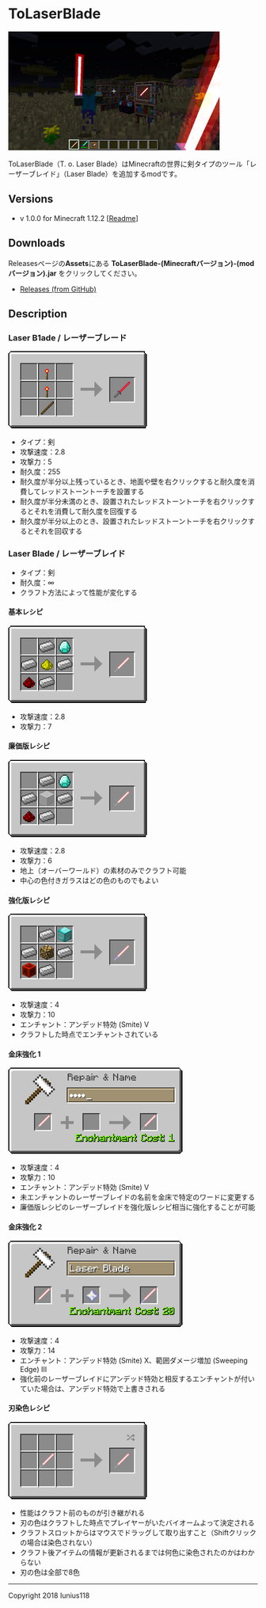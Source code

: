 # ToLaserBlade

[<img src="docs/img/tolaserblade_1.png" title="The Laser Blade" width="427">](docs/img/tolaserblade_1.png)

ToLaserBlade（T. o. Laser Blade）はMinecraftの世界に剣タイプのツール「レーザーブレイド」（Laser Blade）を追加するmodです。

## Versions
- v 1.0.0 for Minecraft 1.12.2 [[Readme](https://github.com/Iunius118/ToLaserBlade/blob/1.12.2_1.0.0/src/main/resources/README_ToLaserBlade.txt)]
  
## Downloads
Releasesページの**Assets**にある **ToLaserBlade-(Minecraftバージョン)-(modバージョン).jar** をクリックしてください。

- [Releases (from GitHub)](https://github.com/Iunius118/ToLaserBlade/releases)

## Description

### Laser B1ade / レーザーブレード

<img src="docs/img/recipe_laserb1ade.png" title="Laser B1ade recipe">

- タイプ：剣
- 攻撃速度：2.8
- 攻撃力：5
- 耐久度：255
- 耐久度が半分以上残っているとき、地面や壁を右クリックすると耐久度を消費してレッドストーントーチを設置する
- 耐久度が半分未満のとき、設置されたレッドストーントーチを右クリックするとそれを消費して耐久度を回復する
- 耐久度が半分以上のとき、設置されたレッドストーントーチを右クリックするとそれを回収する

### Laser Blade / レーザーブレイド

- タイプ：剣
- 耐久度：∞
- クラフト方法によって性能が変化する

#### 基本レシピ

<img src="docs/img/recipe_laserblade.png" title="Laser B1ade recipe 1">

- 攻撃速度：2.8
- 攻撃力：7

#### 廉価版レシピ

<img src="docs/img/recipe_laserblade_o.png" title="Laser B1ade recipe 2">

- 攻撃速度：2.8
- 攻撃力：6
- 地上（オーバーワールド）の素材のみでクラフト可能
- 中心の色付きガラスはどの色のものでもよい

#### 強化版レシピ

<img src="docs/img/recipe_laserblade_v.png" title="Laser B1ade recipe 3">

- 攻撃速度：4
- 攻撃力：10
- エンチャント：アンデッド特効 (Smite) V
- クラフトした時点でエンチャントされている

#### 金床強化 1

<img src="docs/img/recipe_laserblade_gift.png" title="name GIFT or おたから">

- 攻撃速度：4
- 攻撃力：10
- エンチャント：アンデッド特効 (Smite) V
- 未エンチャントのレーザーブレイドの名前を金床で特定のワードに変更する
- 廉価版レシピのレーザーブレイドを強化版レシピ相当に強化することが可能

#### 金床強化 2

<img src="docs/img/recipe_laserblade_x.png" title="Much Stronger Laser B1ade">

- 攻撃速度：4
- 攻撃力：14
- エンチャント：アンデッド特効 (Smite) X、範囲ダメージ増加 (Sweeping Edge) III
- 強化前のレーザーブレイドにアンデッド特効と相反するエンチャントが付いていた場合は、アンデッド特効で上書きされる

#### 刃染色レシピ

<img src="docs/img/recipe_laserblade_dyeing.png" title="Laser B1ade dyeing">

- 性能はクラフト前のものが引き継がれる
- 刃の色はクラフトした時点でプレイヤーがいたバイオームよって決定される
- クラフトスロットからはマウスでドラッグして取り出すこと（Shiftクリックの場合は染色されない）
- クラフト後アイテムの情報が更新されるまでは何色に染色されたのかはわからない
- 刃の色は全部で8色

---
Copyright 2018 Iunius118
